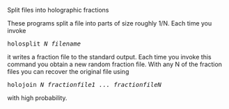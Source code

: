 Split files into holographic fractions

These programs split a file into parts of size roughly 1/N. Each time you invoke

<pre>holosplit <i>N filename</i></pre>

it writes a fraction file to the standard output. Each time you invoke this command you obtain a new random fraction file. With any N of the fraction files 
you can recover the original file using 

<pre>holojoin <i>N fractionfile1 ... fractionfileN</i></pre>

with high probability.
